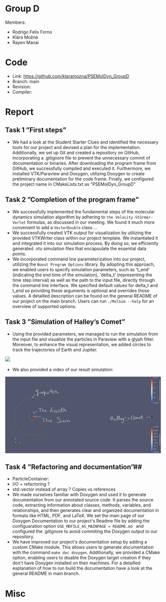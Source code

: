 # Group D #
Members:
* Rodrigo Felix Forno
* Klára Možná
* Rayen Manai

# Code #
* Link:     https://github.com/klaramozna/PSEMolDyn_GroupD
* Branch:   main
* Revision:
* Compiler: 


# Report #
## Task 1 ”First steps” ##
* We had a look at the Student Starter Clues and identified the necessary tools for our project and devised a plan for the implementation. Additionally, we set up Git and created a repository on GitHub, incorporating a .gitignore file to prevent the unnecessary commit of documentation or binaries. After downloading the program frame from GitHub, we successfully compiled and executed it. Furthermore, we installed VTK/Paraview and Doxygen, utilizing Doxygen to create preliminary documentation for the code frame. Finally, we configured the project name in CMakeLists.txt as "PSEMolDyn_GroupD"
## Task 2 ”Completion of the program frame” ##
* We successfully implemented the fundamental steps of the molecular dynamics simulation algorithm by adhering to ```the Velocity-Störmer-Verlet``` formulas, as discussed in our meeting. We found it much more convenient to add a ```VectorDouble``` class ...
* We successfully created VTK output for visualization by utilizing the provided VTKWriter class within our project template. We instantiated it and integrated it into our simulation process. By doing so, we efficiently generated .vtu simulation files that encapsulate the essential data points.
* We incorporated command line parameterization into our project, utilizing the ```Boost Program Options``` library. By adopting this approach, we enabled users to specify simulation parameters, such as 't_end' (indicating the end time of the simulation), 'delta_t' (representing the time step interval) as well as the path to the input file, directly through the command line interface. We specified default values for delta_t and t_end so providing these arguments is optional and overrides those values. A detailled description can be found on the general README of our project on the main branch. Users can run ```./MolSim --help``` for an overview of supported options. 

## Task 3 ”Simulation of Halley’s Comet” ##
* Using the provided parameters, we managed to run the simulation from the input file and visualize the particles in Paraview with a glyph filter. Moreover, to enhance the visual representation, we added circles to track the trajectories of Earth and Jupiter. 
<img src=start_state.png>

* We also provided a video of our result simulation: 
<img src="planets_annotated.jpg">

## Task 4 ”Refactoring and documentation”##
* ParticleContainer: 
* I/O + refactoring ?
* std::vector instead of array ? Copies vs references
* We made ourselves familiar with Doxygen and used it to generate documentation from our annotated source code. It parses the source code, extracting information about classes, methods, variables, and relationships, and then generates clear and organized documentation in formats like HTML, PDF, and LaTeX. We set the main page of our Doxygen Documentation to our project's Readme file by adding the configuaration option ```USE_MDFILE_AS_MAINPAGE = README.md ``` and configured the .gitignore to avoid commiting the Doxygen output to our repository.
* We have improved our project's documentation setup by adding a custom CMake module. This allows users to generate documentation with the command ```make doc doxygen```. Additionally, we provided a CMake option, enabling users to disable the Doxygen target creation if they don't have Doxygen installed on their machines. For a detailled explanation of how to run build the documentation have a look at the general README in main branch.
  
# Misc #

